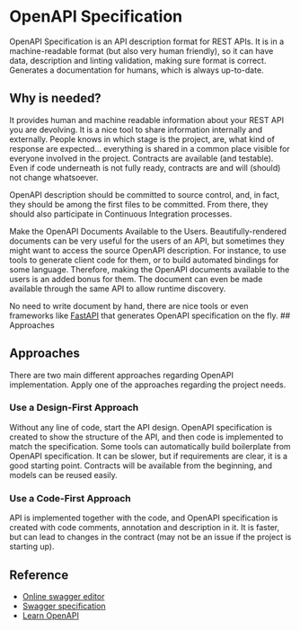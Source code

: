 # OpenAPI Specification

OpenAPI Specification is an API description format for REST APIs. It is in a
machine-readable format (but also very human friendly), so it can have data,
description and linting validation, making sure format is correct. Generates a
documentation for humans, which is always up-to-date.

## Why is needed?

It provides human and machine readable information about your REST API you are
devolving. It is a nice tool to share information internally and externally.
People knows in which stage is the project, are, what kind of response are
expected... everything is shared in a common place visible for everyone involved
in the project. Contracts are available (and testable). Even if code underneath
is not fully ready, contracts are and will (should) not change whatsoever.

OpenAPI description should be committed to source control, and, in fact, they
should be among the first files to be committed. From there, they should also
participate in Continuous Integration processes.

Make the OpenAPI Documents Available to the Users. Beautifully-rendered
documents can be very useful for the users of an API, but sometimes they might
want to access the source OpenAPI description. For instance, to use tools to
generate client code for them, or to build automated bindings for some language.
Therefore, making the OpenAPI documents available to the users is an added bonus
for them. The document can even be made available through the same API to allow
runtime discovery.

No need to write document by hand, there are nice tools or even frameworks like
[FastAPI](../programming/fastapi.md) that generates OpenAPI specification on the
fly. ## Approaches

## Approaches

There are two main different approaches regarding OpenAPI implementation. Apply
one of the approaches regarding the project needs.

### Use a Design-First Approach

Without any line of code, start the API design. OpenAPI specification is created
to show the structure of the API, and then code is implemented to match the
specification. Some tools can automatically build boilerplate from OpenAPI
specification. It can be slower, but if requirements are clear, it is a good
starting point. Contracts will be available from the beginning, and models can
be reused easily.

### Use a Code-First Approach

API is implemented together with the code, and OpenAPI specification is created
with code comments, annotation and description in it. It is faster, but can lead
to changes in the contract (may not be an issue if the project is starting up).

## Reference

- [Online swagger editor](https://editor.swagger.io/#/)
- [Swagger specification](https://swagger.io/docs/specification/about/)
- [Learn OpenAPI](https://learn.openapis.org/)
